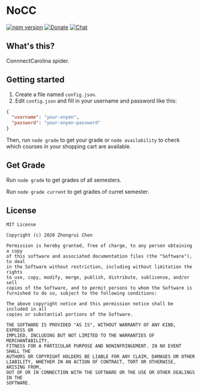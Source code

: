 # NoCC
[![npm version](https://badge.fury.io/js/nocc.svg)](https://badge.fury.io/js/nocc)
[![Donate](https://img.shields.io/badge/Donate-PayPal-green.svg)](https://www.paypal.com/cgi-bin/webscr?cmd=_donations&business=B9Z76CZ8ZKQUW&currency_code=USD&source=url)
[![Chat](https://img.shields.io/discord/707629093872730196?logo=discord)](https://discord.gg/J9uGsPH)

## What's this?
ConnnectCarolina spider.

## Getting started

1. Create a file named `config.json`.
2. Edit `config.json` and fill in your username and password like this:

```json
{
  "username": "your-onyen",
  "password": "your-onyen-password"
}
```

Then, run `node grade` to get your grade or `node availability` to check which courses in your shopping cart are available.

## Get Grade

Run `node grade` to get grades of all semesters.

Run `node grade current` to get grades of curret semester.

## License

```
MIT License

Copyright (c) 2020 Zhongrui Chen

Permission is hereby granted, free of charge, to any person obtaining a copy
of this software and associated documentation files (the "Software"), to deal
in the Software without restriction, including without limitation the rights
to use, copy, modify, merge, publish, distribute, sublicense, and/or sell
copies of the Software, and to permit persons to whom the Software is
furnished to do so, subject to the following conditions:

The above copyright notice and this permission notice shall be included in all
copies or substantial portions of the Software.

THE SOFTWARE IS PROVIDED "AS IS", WITHOUT WARRANTY OF ANY KIND, EXPRESS OR
IMPLIED, INCLUDING BUT NOT LIMITED TO THE WARRANTIES OF MERCHANTABILITY,
FITNESS FOR A PARTICULAR PURPOSE AND NONINFRINGEMENT. IN NO EVENT SHALL THE
AUTHORS OR COPYRIGHT HOLDERS BE LIABLE FOR ANY CLAIM, DAMAGES OR OTHER
LIABILITY, WHETHER IN AN ACTION OF CONTRACT, TORT OR OTHERWISE, ARISING FROM,
OUT OF OR IN CONNECTION WITH THE SOFTWARE OR THE USE OR OTHER DEALINGS IN THE
SOFTWARE.
```
